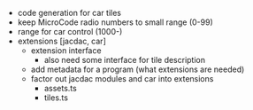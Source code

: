 - code generation for car tiles
- keep MicroCode radio numbers to small range (0-99)
- range for car control (1000-)
- extensions [jacdac, car]
  - extension interface
      - also need some interface for tile description
  - add metadata for a program (what extensions are needed)
  - factor out jacdac modules and car into extensions
    - assets.ts
    - tiles.ts
